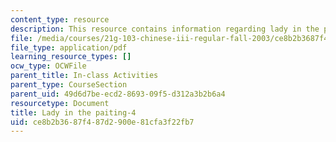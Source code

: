 ```yaml
---
content_type: resource
description: This resource contains information regarding lady in the painting.
file: /media/courses/21g-103-chinese-iii-regular-fall-2003/ce8b2b3687f487d2900e81cfa3f22fb7_MIT21G_103F03_painting4.pdf
file_type: application/pdf
learning_resource_types: []
ocw_type: OCWFile
parent_title: In-class Activities
parent_type: CourseSection
parent_uid: 49d6d7be-ecd2-8693-09f5-d312a3b2b6a4
resourcetype: Document
title: Lady in the paiting-4
uid: ce8b2b36-87f4-87d2-900e-81cfa3f22fb7
---
```


